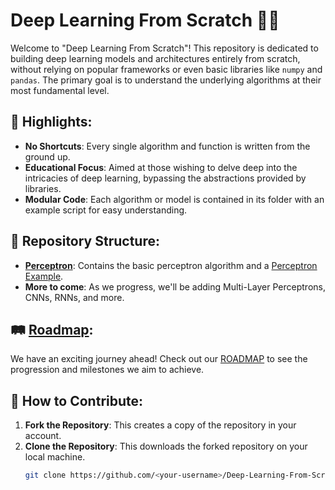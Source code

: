 # Deep Learning From Scratch 🧠💡

Welcome to "Deep Learning From Scratch"! This repository is dedicated to building deep learning models and architectures entirely from scratch, without relying on popular frameworks or even basic libraries like `numpy` and `pandas`. The primary goal is to understand the underlying algorithms at their most fundamental level.

## 🌟 **Highlights**:
- **No Shortcuts**: Every single algorithm and function is written from the ground up.
- **Educational Focus**: Aimed at those wishing to delve deep into the intricacies of deep learning, bypassing the abstractions provided by libraries.
- **Modular Code**: Each algorithm or model is contained in its folder with an example script for easy understanding.

## 📁 **Repository Structure**:
- **[Perceptron](./perceptron/)**: Contains the basic perceptron algorithm and a [Perceptron Example](./perceptron/perceptron_example.py).
- **More to come**: As we progress, we'll be adding Multi-Layer Perceptrons, CNNs, RNNs, and more.

## 🛤️ [Roadmap](./ROADMAP.md):
We have an exciting journey ahead! Check out our [ROADMAP](./ROADMAP.md) to see the progression and milestones we aim to achieve.

## 🤝 **How to Contribute**:
1. **Fork the Repository**: This creates a copy of the repository in your account.
2. **Clone the Repository**: This downloads the forked repository on your local machine.
   ```bash
   git clone https://github.com/<your-username>/Deep-Learning-From-Scratch.git
